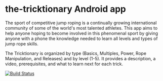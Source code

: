# the-tricktionary Android app

The sport of competitive jump roping is a continually growing international community of some of the world's most talented athletes. This app aims to help anyone hoping to become involved in this phenomenal sport by giving anyone with a phone the knowledge needed to learn all levels and types of jump rope skills. 

The Tricktionary is organized by type (Basics, Multiples, Power, Rope Manipulation, and Releases) and by level (1-5). It provides a description, a video, prerequisites, and what to learn next for each trick.

[![Build Status](https://travis-ci.org/the-tricktionary/android.svg?branch=master)](https://travis-ci.org/the-tricktionary/android)
